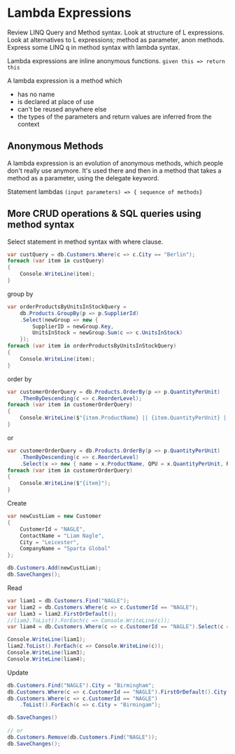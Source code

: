 # Lambda Expressions

Review LINQ Query and Method syntax. Look at structure of L expressions. Look at alternatives to L expressions; method as parameter, anon methods. Express some LINQ q in method syntax with lambda syntax.

Lambda expressions are inline anonymous functions. `given this => return this`

A lambda expression is a method which

* has no name
* is declared at place of use
* can't be reused anywhere else
* the types of the parameters and return values are inferred from the context

## Anonymous Methods

A lambda expression is an evolution of anonymous methods, which people don't really use anymore. It's used there and then in a method that takes a method as a parameter, using the delegate keyword.

Statement lambdas `(input parameters) => { sequence of methods}`

## More CRUD operations & SQL queries using method syntax

Select statement in method syntax with where clause.

```c#
var custQuery = db.Customers.Where(c => c.City == "Berlin");
foreach (var item in custQuery)
{
    Console.WriteLine(item);
}
```

group by

```c#
var orderProductsByUnitsInStockQuery =
    db.Products.GroupBy(p => p.SupplierId)
    .Select(newGroup => new { 
        SupplierID = newGroup.Key,
        UnitsInStock = newGroup.Sum(c => c.UnitsInStock)
    });
foreach (var item in orderProductsByUnitsInStockQuery)
{
    Console.WriteLine(item);
}
```

order by

```c#
var customerOrderQuery = db.Products.OrderBy(p => p.QuantityPerUnit)
    .ThenByDescending(c => c.ReorderLevel);
foreach (var item in customerOrderQuery)
{
    Console.WriteLine($"{item.ProductName} || {item.QuantityPerUnit} || {item.ReorderLevel}");
}
```

or

```c#
var customerOrderQuery = db.Products.OrderBy(p => p.QuantityPerUnit)
    .ThenByDescending(c => c.ReorderLevel)
    .Select(x => new { name = x.ProductName, QPU = x.QuantityPerUnit, ReorderLevel = x.ReorderLevel });
foreach (var item in customerOrderQuery)
{
    Console.WriteLine($"{item}");
}
```

Create

```c#
var newCustLiam = new Customer
{
    CustomerId = "NAGLE",
    ContactName = "Liam Nagle",
    City = "Leicester",
    CompanyName = "Sparta Global"
};

db.Customers.Add(newCustLiam);
db.SaveChanges();
```

Read

```c#
var liam1 = db.Customers.Find("NAGLE");
var liam2 = db.Customers.Where(c => c.CustomerId == "NAGLE");
var liam3 = liam2.FirstOrDefault();
//liam2.ToList().ForEach(c => Console.WriteLine(c));
var liam4 = db.Customers.Where(c => c.CustomerId == "NAGLE").Select(c => c).FirstOrDefault();

Console.WriteLine(liam1);
liam2.ToList().ForEach(c => Console.WriteLine(c));
Console.WriteLine(liam3);
Console.WriteLine(liam4);
```

Update

```c#
db.Customers.Find("NAGLE").City = "Birmingham";
db.Customers.Where(c => c.CustomerId == "NAGLE").FirstOrDefault().City = "Birmingham";
db.Customers.Where(c => c.CustomerId == "NAGLE")
    .ToList().ForEach(c => c.City = "Birmingam");

db.SaveChanges()
    
// or
db.Customers.Remove(db.Customers.Find("NAGLE"));
db.SaveChanges();
```

